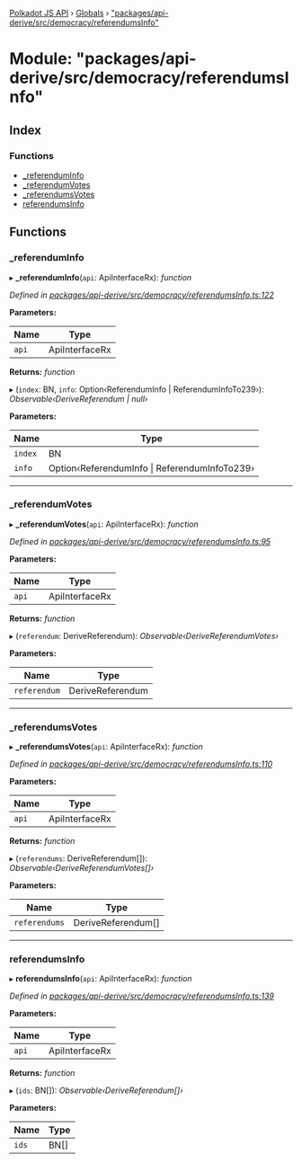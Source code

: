 [Polkadot JS API](../README.md) › [Globals](../globals.md) › ["packages/api-derive/src/democracy/referendumsInfo"](_packages_api_derive_src_democracy_referendumsinfo_.md)

# Module: "packages/api-derive/src/democracy/referendumsInfo"

## Index

### Functions

* [_referendumInfo](_packages_api_derive_src_democracy_referendumsinfo_.md#_referenduminfo)
* [_referendumVotes](_packages_api_derive_src_democracy_referendumsinfo_.md#_referendumvotes)
* [_referendumsVotes](_packages_api_derive_src_democracy_referendumsinfo_.md#_referendumsvotes)
* [referendumsInfo](_packages_api_derive_src_democracy_referendumsinfo_.md#referendumsinfo)

## Functions

###  _referendumInfo

▸ **_referendumInfo**(`api`: ApiInterfaceRx): *function*

*Defined in [packages/api-derive/src/democracy/referendumsInfo.ts:122](https://github.com/polkadot-js/api/blob/f43bc32573/packages/api-derive/src/democracy/referendumsInfo.ts#L122)*

**Parameters:**

Name | Type |
------ | ------ |
`api` | ApiInterfaceRx |

**Returns:** *function*

▸ (`index`: BN, `info`: Option‹ReferendumInfo | ReferendumInfoTo239›): *Observable‹DeriveReferendum | null›*

**Parameters:**

Name | Type |
------ | ------ |
`index` | BN |
`info` | Option‹ReferendumInfo &#124; ReferendumInfoTo239› |

___

###  _referendumVotes

▸ **_referendumVotes**(`api`: ApiInterfaceRx): *function*

*Defined in [packages/api-derive/src/democracy/referendumsInfo.ts:95](https://github.com/polkadot-js/api/blob/f43bc32573/packages/api-derive/src/democracy/referendumsInfo.ts#L95)*

**Parameters:**

Name | Type |
------ | ------ |
`api` | ApiInterfaceRx |

**Returns:** *function*

▸ (`referendum`: DeriveReferendum): *Observable‹DeriveReferendumVotes›*

**Parameters:**

Name | Type |
------ | ------ |
`referendum` | DeriveReferendum |

___

###  _referendumsVotes

▸ **_referendumsVotes**(`api`: ApiInterfaceRx): *function*

*Defined in [packages/api-derive/src/democracy/referendumsInfo.ts:110](https://github.com/polkadot-js/api/blob/f43bc32573/packages/api-derive/src/democracy/referendumsInfo.ts#L110)*

**Parameters:**

Name | Type |
------ | ------ |
`api` | ApiInterfaceRx |

**Returns:** *function*

▸ (`referendums`: DeriveReferendum[]): *Observable‹DeriveReferendumVotes[]›*

**Parameters:**

Name | Type |
------ | ------ |
`referendums` | DeriveReferendum[] |

___

###  referendumsInfo

▸ **referendumsInfo**(`api`: ApiInterfaceRx): *function*

*Defined in [packages/api-derive/src/democracy/referendumsInfo.ts:139](https://github.com/polkadot-js/api/blob/f43bc32573/packages/api-derive/src/democracy/referendumsInfo.ts#L139)*

**Parameters:**

Name | Type |
------ | ------ |
`api` | ApiInterfaceRx |

**Returns:** *function*

▸ (`ids`: BN[]): *Observable‹DeriveReferendum[]›*

**Parameters:**

Name | Type |
------ | ------ |
`ids` | BN[] |
